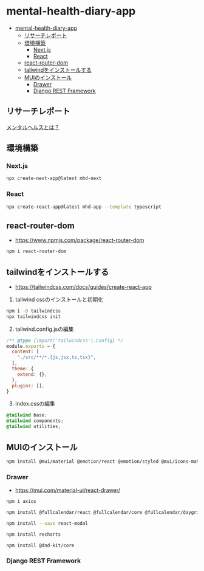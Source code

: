 # mental-health-diary-app
- [mental-health-diary-app](#mental-health-diary-app)
  - [リサーチレポート](#リサーチレポート)
  - [環境構築](#環境構築)
    - [Next.js](#nextjs)
    - [React](#react)
  - [react-router-dom](#react-router-dom)
  - [tailwindをインストールする](#tailwindをインストールする)
  - [MUIのインストール](#muiのインストール)
    - [Drawer](#drawer)
    - [Django REST Framework](#django-rest-framework)

## リサーチレポート

[メンタルヘルスとは？](./design/research/README.md)

## 環境構築

### Next.js

```bash
npx create-next-app@latest mhd-next
```
### React

```bash
npx create-react-app@latest mhd-app --template typescript

```
## react-router-dom

* https://www.npmjs.com/package/react-router-dom

```bash
npm i react-router-dom
```

## tailwindをインストールする

* https://tailwindcss.com/docs/guides/create-react-app

1. tailwind cssのインストールと初期化

```bash
npm i -D tailwindcss
npx tailwindcss init
```

2. tailwind.config.jsの編集

```js
/** @type {import('tailwindcss').Config} */
module.exports = {
  content: [
    "./src/**/*.{js,jsx,ts,tsx}",
  ],
  theme: {
    extend: {},
  },
  plugins: [],
}
```

3. index.cssの編集

```css
@tailwind base;
@tailwind components;
@tailwind utilities;
```

## MUIのインストール

```bash
npm install @mui/material @emotion/react @emotion/styled @mui/icons-material npm install @mui/lab 
```

### Drawer

* https://mui.com/material-ui/react-drawer/

```bash
npm i axios
```

```bash
npm install @fullcalendar/react @fullcalendar/core @fullcalendar/daygrid @fullcalendar/interaction
```

```bash
npm install --save react-modal
```

```bash
npm install recharts
```

```bash
npm install @dnd-kit/core
```

### Django REST Framework
